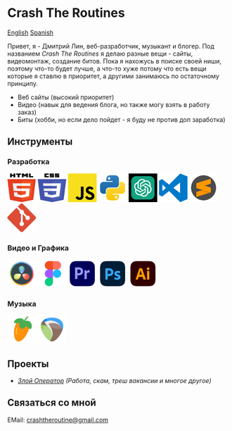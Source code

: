 # Crash The Routines

[English](README.md) [Spanish](README_ES.md)

Привет, я - Дмитрий Лин, веб-разработчик, музыкант и блогер.
Под названием _Crash The Routines_ я делаю разные вещи - сайты, видеомонтаж, создание битов. Пока я нахожусь в поиске своей ниши, поэтому что-то будет лучше, а что-то хуже потому что есть вещи которые я ставлю в приоритет, а другими занимаюсь по остаточному принципу.

- Веб сайты (высокий приоритет)
- Видео (навык для ведения блога, но также могу взять в работу заказ)
- Биты (хобби, но если дело пойдет - я буду не против доп заработка)

## Инструменты

### Разработка

<img src="./assets/svg/html5.svg" width="65" height="65"> <img src="./assets/svg/css3.svg" width="65" height="65"> <img src="./assets/svg/JS.svg" width="65" height="65"> <img src="./assets/svg/python.svg" width="65" height="65"> <img src="./assets/svg/chatgpt.svg" width="65" height="65" color="green">
<img src="./assets/svg/visual-studio-code-logo-svgrepo-com.svg" width="65" height="65"> <img src="./assets/svg/sublime-text-svgrepo-com.svg" width="65" height="65"> <img src="./assets/svg/git-icon-logo-svgrepo-com.svg" width="65" height="65">

<!-- <img src="./assets/svg/React.svg" width="65" height="65"> <img src="./assets/svg/typescript-logo-svgrepo-com.svg" width="65" height="65"> -->

### Видео и Графика

<img src="./assets/svg/davinci.svg" width="65" height="65"> <img src="./assets/svg/figma-svgrepo-com.svg" width="65" height="65"> <img src="./assets/svg/adobe-premiere-svgrepo-com.svg" width="65" height="65">
<img src="./assets/svg/adobe-photoshop-svgrepo-com.svg" width="65" height="65"> <img src="./assets/svg/adobe-illustrator-svgrepo-com.svg" width="65" height="65">

### Музыка

<img src="./assets/svg/flstudio.svg" width="65" height="65"> <img src="./assets/svg/reaper.svg" width="65" height="65">

## Проекты

- _[Злой Оператор](https://www.youtube.com/@ZloiOperator) (Работа, скам, треш вакансии и многое другое)_

## Связаться со мной

EMail: crashtheroutine@gmail.com
